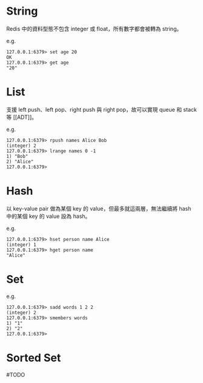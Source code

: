 # String

Redis 中的資料型態不包含 integer 或 float，所有數字都會被轉為 string。

e.g.

```plaintext
127.0.0.1:6379> set age 20
OK
127.0.0.1:6379> get age
"20"
```

# List

支援 left push、left pop、right push 與 right pop，故可以實現 queue 和 stack 等 [[ADT]]。

e.g.

```plaintext
127.0.0.1:6379> rpush names Alice Bob
(integer) 2
127.0.0.1:6379> lrange names 0 -1
1) "Bob"
2) "Alice"
127.0.0.1:6379>
```

# Hash

以 key-value pair 做為某個 key 的 value，但最多就這兩層，無法繼續將 hash 中的某個 key 的 value 設為 hash。

e.g.

```plaintext
127.0.0.1:6379> hset person name Alice
(integer) 1
127.0.0.1:6379> hget person name
"Alice"
```

# Set

e.g.

```plaintext
127.0.0.1:6379> sadd words 1 2 2
(integer) 2
127.0.0.1:6379> smembers words
1) "1"
2) "2"
127.0.0.1:6379>
```

# Sorted Set

#TODO

